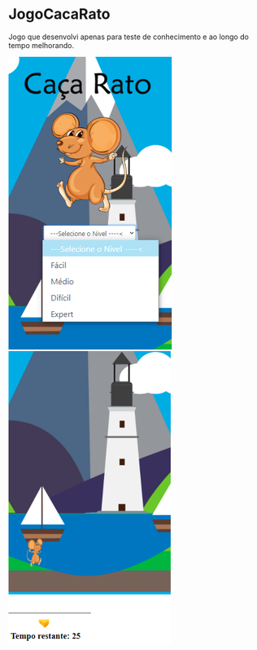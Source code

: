 # JogoCacaRato
Jogo que desenvolvi apenas para teste de conhecimento e ao longo do tempo melhorando.

<img src="imagens/ilustracao.png">
<img src="imagens/ilustracao3.png">

